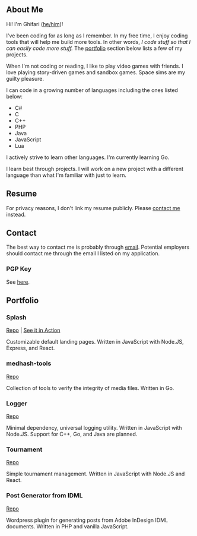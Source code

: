 ## About Me

Hi!
I'm Ghifari ([he/him](https://pronoun.is/he/him))!

I've been coding for as long as I remember.
In my free time, I enjoy coding tools that will help me build more tools.
In other words, _I code stuff so that I can easily code more stuff._
The [portfolio](#portfolio) section below lists a few of my projects.

When I'm not coding or reading, I like to play video games with friends.
I love playing story-driven games and sandbox games.
Space sims are my guilty pleasure.

I can code in a growing number of languages including the ones listed below:

- C#
- C
- C++
- PHP
- Java
- JavaScript
- Lua

I actively strive to learn other languages.
I'm currently learning Go.

I learn best through projects.
I will work on a new project with a different language than what I'm familiar with just to learn.

## Resume

For privacy reasons, I don't link my resume publicly.
Please [contact me](#contact) instead.

## Contact

The best way to contact me is probably through [email](mailto:ghifari@ghifari160.com).
Potential employers should contact me through the email I listed on my application.

### PGP Key

See [here](https://github.com/ghifari160/ghifari160/tree/master/pgp).

## Portfolio

### Splash

[Repo](https://github.com/ghifari160/splash)
|
[See it in Action](http://splashdemo.ghifari160.com)

Customizable default landing pages.
Written in JavaScript with Node.JS, Express, and React.

### medhash-tools

[Repo](https://github.com/ghifari160/medhash-tools)

Collection of tools to verify the integrity of media files.
Written in Go.

### Logger

[Repo](https://github.com/ghifari160/logger)

Minimal dependency, universal logging utility.
Written in JavaScript with Node.JS.
Support for C++, Go, and Java are planned.

### Tournament

[Repo](https://github.com/ghifari160/tournament)

Simple tournament management.
Written in JavaScript with Node.JS and React.

### Post Generator from IDML

[Repo](https://github.com/ghifari160/g16wpidml)

Wordpress plugin for generating posts from Adobe InDesign IDML documents.
Written in PHP and vanilla JavaScript.
